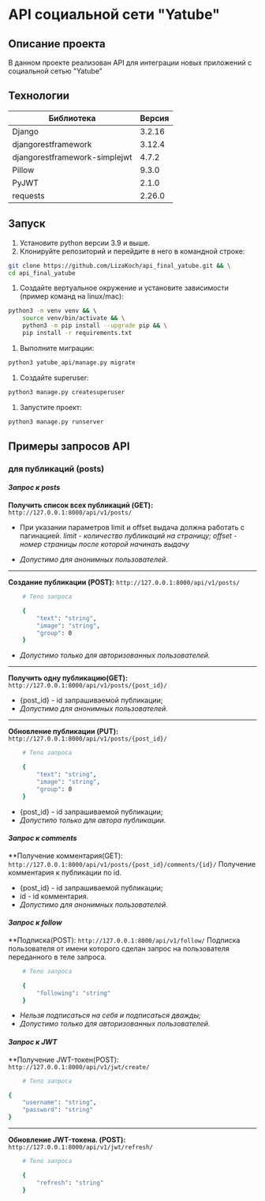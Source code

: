 # **API социальной сети "Yatube"**

## **Описание проекта**

В данном проекте реализован API для интеграции новых приложений
с социальной сетью "Yatube"

## **Технологии**

| Библиотека                  | Версия |
|-----------------------------|--------|
|Django                      | 3.2.16 |
|djangorestframework          | 3.12.4 |
|djangorestframework-simplejwt| 4.7.2  |
|Pillow                       | 9.3.0  |
|PyJWT                        | 2.1.0  |
|requests                     | 2.26.0 |

## Запуск

1. Установите python версии 3.9 и выше.
1. Клонируйте репозиторий и перейдите в него в командной строке:

```bash
git clone https://github.com/LizaKoch/api_final_yatube.git && \
cd api_final_yatube
```

1. Создайте вертуальное окружение и установите зависимости (пример команд на linux/mac):

```bash
python3 -m venv venv && \ 
    source venv/bin/activate && \
    python3 -m pip install --upgrade pip && \
    pip install -r requirements.txt
```

1. Выполните миграции:

```bash
python3 yatube_api/manage.py migrate
```

1. Создайте superuser:

```bash
python3 manage.py createsuperuser
```

1. Запустите проект:

```bash
python3 manage.py runserver
```

## **Примеры запросов API**

### **для публикаций (posts)**

#### _Запрос к posts_

**Получить список всех публикаций (GET):** `http://127.0.0.1:8000/api/v1/posts/`

* При указании параметров limit и offset выдача должна работать с
пагинацией. _limit - количество публикаций на страницу;
offset - номер страницы после которой начинать выдачу_

* _Допустимо для анонимных пользователей_.

---

**Создание публикации (POST):** `http://127.0.0.1:8000/api/v1/posts/`

```bash
    # Тело запроса

    {
        "text": "string",
        "image": "string",
        "group": 0
    }
```

* _Допустимо только для авторизованных пользователей._

---

**Получить одну публикацию(GET):** `http://127.0.0.1:8000/api/v1/posts/{post_id}/`

* {post_id} - id запрашиваемой публикации;
* _Допустимо для анонимных пользователей_.

---

**Обновление публикации (PUT):** `http://127.0.0.1:8000/api/v1/posts/{post_id}/`

```bash
    # Тело запроса

    {
        "text": "string",
        "image": "string",
        "group": 0
    }
```

* {post_id} - id запрашиваемой публикации;
* _Допустипо только для автора публикации_.

#### _Запрос к comments_

**Получение комментария(GET): `http://127.0.0.1:8000/api/v1/posts/{post_id}/comments/{id}/`
Получение комментария к публикации по id.

* {post_id} - id запрашиваемой публикации;
* id - id комментария.
* _Допустимо для анонимных пользователей_.

#### _Запрос к follow_

**Подписка(POST): `http://127.0.0.1:8000/api/v1/follow/`
Подписка пользователя от имени которого сделан запрос
на пользователя переданного в теле запроса.

```bash
    # Тело запроса

    {
        "following": "string"
    }
```

* _Нельзя подписаться на себя и подписаться дважды;_
* _Допустимо только для авторизованных пользователей._

#### _Запрос к JWT_

**Получение JWT-токен(POST): `http://127.0.0.1:8000/api/v1/jwt/create/`

```bash
    # Тело запроса

{
    "username": "string",
    "password": "string"
}
```

---

**Обновление JWT-токена. (POST):** `http://127.0.0.1:8000/api/v1/jwt/refresh/`

```bash
    # Тело запроса

    {
        "refresh": "string"
    }
```
